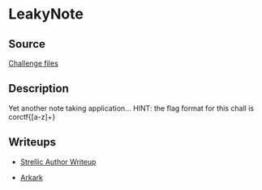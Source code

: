 # LeakyNote

## Source

[Challenge files](/files/corCTF-2023/leakynote/)

## Description

Yet another note taking application...
HINT: the flag format for this chall is corctf{[a-z]+}

## Writeups

- [Strellic Author Writeup](https://web.archive.org/web/20231124100005/https://brycec.me/posts/corctf_2023_challenges#leakynote)

- [Arkark](https://web.archive.org/save/https://gist.github.com/arkark/3afdc92d959dfc11c674db5a00d94c09)